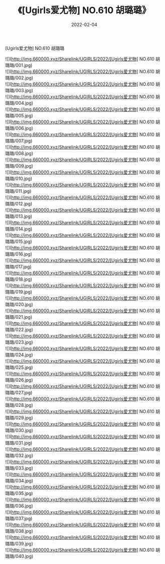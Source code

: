 ﻿---
layout: post
title:  《[Ugirls爱尤物] NO.610 胡璐璐》
date:   2022-02-04
img: http://img.660000.xyz/Sharelink/UGIRLS/2022/[Ugirls爱尤物] NO.610 胡璐璐/000.jpg
categories: [美女, 清纯, 唯美]
---

[Ugirls爱尤物] NO.610 胡璐璐

 ![](http://img.660000.xyz/Sharelink/UGIRLS/2022/[Ugirls爱尤物] NO.610 胡璐璐/001.jpg) <br>![](http://img.660000.xyz/Sharelink/UGIRLS/2022/[Ugirls爱尤物] NO.610 胡璐璐/002.jpg) <br>![](http://img.660000.xyz/Sharelink/UGIRLS/2022/[Ugirls爱尤物] NO.610 胡璐璐/003.jpg) <br>![](http://img.660000.xyz/Sharelink/UGIRLS/2022/[Ugirls爱尤物] NO.610 胡璐璐/004.jpg) <br>![](http://img.660000.xyz/Sharelink/UGIRLS/2022/[Ugirls爱尤物] NO.610 胡璐璐/005.jpg) <br>![](http://img.660000.xyz/Sharelink/UGIRLS/2022/[Ugirls爱尤物] NO.610 胡璐璐/006.jpg) <br>![](http://img.660000.xyz/Sharelink/UGIRLS/2022/[Ugirls爱尤物] NO.610 胡璐璐/007.jpg) <br>![](http://img.660000.xyz/Sharelink/UGIRLS/2022/[Ugirls爱尤物] NO.610 胡璐璐/008.jpg) <br>![](http://img.660000.xyz/Sharelink/UGIRLS/2022/[Ugirls爱尤物] NO.610 胡璐璐/009.jpg) <br>![](http://img.660000.xyz/Sharelink/UGIRLS/2022/[Ugirls爱尤物] NO.610 胡璐璐/010.jpg) <br>![](http://img.660000.xyz/Sharelink/UGIRLS/2022/[Ugirls爱尤物] NO.610 胡璐璐/011.jpg) <br>![](http://img.660000.xyz/Sharelink/UGIRLS/2022/[Ugirls爱尤物] NO.610 胡璐璐/012.jpg) <br>![](http://img.660000.xyz/Sharelink/UGIRLS/2022/[Ugirls爱尤物] NO.610 胡璐璐/013.jpg) <br>![](http://img.660000.xyz/Sharelink/UGIRLS/2022/[Ugirls爱尤物] NO.610 胡璐璐/014.jpg) <br>![](http://img.660000.xyz/Sharelink/UGIRLS/2022/[Ugirls爱尤物] NO.610 胡璐璐/015.jpg) <br>![](http://img.660000.xyz/Sharelink/UGIRLS/2022/[Ugirls爱尤物] NO.610 胡璐璐/016.jpg) <br>![](http://img.660000.xyz/Sharelink/UGIRLS/2022/[Ugirls爱尤物] NO.610 胡璐璐/017.jpg) <br>![](http://img.660000.xyz/Sharelink/UGIRLS/2022/[Ugirls爱尤物] NO.610 胡璐璐/018.jpg) <br>![](http://img.660000.xyz/Sharelink/UGIRLS/2022/[Ugirls爱尤物] NO.610 胡璐璐/019.jpg) <br>![](http://img.660000.xyz/Sharelink/UGIRLS/2022/[Ugirls爱尤物] NO.610 胡璐璐/020.jpg) <br>![](http://img.660000.xyz/Sharelink/UGIRLS/2022/[Ugirls爱尤物] NO.610 胡璐璐/021.jpg) <br>![](http://img.660000.xyz/Sharelink/UGIRLS/2022/[Ugirls爱尤物] NO.610 胡璐璐/022.jpg) <br>![](http://img.660000.xyz/Sharelink/UGIRLS/2022/[Ugirls爱尤物] NO.610 胡璐璐/023.jpg) <br>![](http://img.660000.xyz/Sharelink/UGIRLS/2022/[Ugirls爱尤物] NO.610 胡璐璐/024.jpg) <br>![](http://img.660000.xyz/Sharelink/UGIRLS/2022/[Ugirls爱尤物] NO.610 胡璐璐/025.jpg) <br>![](http://img.660000.xyz/Sharelink/UGIRLS/2022/[Ugirls爱尤物] NO.610 胡璐璐/026.jpg) <br>![](http://img.660000.xyz/Sharelink/UGIRLS/2022/[Ugirls爱尤物] NO.610 胡璐璐/027.jpg) <br>![](http://img.660000.xyz/Sharelink/UGIRLS/2022/[Ugirls爱尤物] NO.610 胡璐璐/028.jpg) <br>![](http://img.660000.xyz/Sharelink/UGIRLS/2022/[Ugirls爱尤物] NO.610 胡璐璐/029.jpg) <br>![](http://img.660000.xyz/Sharelink/UGIRLS/2022/[Ugirls爱尤物] NO.610 胡璐璐/030.jpg) <br>![](http://img.660000.xyz/Sharelink/UGIRLS/2022/[Ugirls爱尤物] NO.610 胡璐璐/031.jpg) <br>![](http://img.660000.xyz/Sharelink/UGIRLS/2022/[Ugirls爱尤物] NO.610 胡璐璐/032.jpg) <br>![](http://img.660000.xyz/Sharelink/UGIRLS/2022/[Ugirls爱尤物] NO.610 胡璐璐/033.jpg) <br>![](http://img.660000.xyz/Sharelink/UGIRLS/2022/[Ugirls爱尤物] NO.610 胡璐璐/034.jpg) <br>![](http://img.660000.xyz/Sharelink/UGIRLS/2022/[Ugirls爱尤物] NO.610 胡璐璐/035.jpg) <br>![](http://img.660000.xyz/Sharelink/UGIRLS/2022/[Ugirls爱尤物] NO.610 胡璐璐/036.jpg) <br>![](http://img.660000.xyz/Sharelink/UGIRLS/2022/[Ugirls爱尤物] NO.610 胡璐璐/037.jpg) <br>![](http://img.660000.xyz/Sharelink/UGIRLS/2022/[Ugirls爱尤物] NO.610 胡璐璐/038.jpg) <br>![](http://img.660000.xyz/Sharelink/UGIRLS/2022/[Ugirls爱尤物] NO.610 胡璐璐/039.jpg) <br>![](http://img.660000.xyz/Sharelink/UGIRLS/2022/[Ugirls爱尤物] NO.610 胡璐璐/040.jpg) <br>